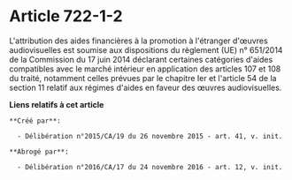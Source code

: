 # Article 722-1-2

L'attribution des aides financières à la promotion à l'étranger d'œuvres audiovisuelles est soumise aux dispositions du
règlement (UE) n° 651/2014 de la Commission du 17 juin 2014 déclarant certaines catégories d'aides compatibles avec le marché
intérieur en application des articles 107 et 108 du traité, notamment celles prévues par le chapitre Ier et l'article 54 de
la section 11 relatif aux régimes d'aides en faveur des œuvres audiovisuelles.

**Liens relatifs à cet article**

	**Créé par**:

	  - Délibération n°2015/CA/19 du 26 novembre 2015 - art. 41, v. init.

	**Abrogé par**:

	  - Délibération n°2016/CA/17 du 24 novembre 2016 - art. 12, v. init.
